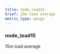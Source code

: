 ```yaml
---
title: node_load15
brief: 15m load average
metric_type: gauge
---
```

### node_load15

15m load average